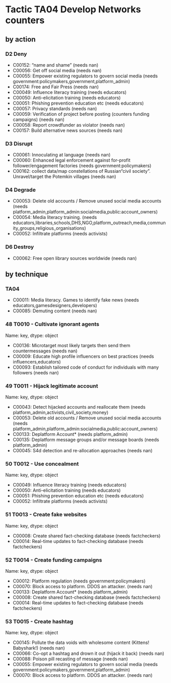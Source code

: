 # Tactic TA04 Develop Networks counters

## by action


### D2 Deny
* C00152: “name and shame” (needs nan)
* C00056: Get off social media (needs nan)
* C00055: Empower existing regulators to govern social media (needs government:policymakers,government,platform_admin)
* C00174: Free and Fair Press (needs nan)
* C00049: Influence literacy training (needs educators)
* C00050: Anti-elicitation training (needs educators)
* C00051: Phishing prevention education etc (needs educators)
* C00057: Privacy standards (needs nan)
* C00059: Verification of project before posting (counters funding campaigns) (needs nan)
* C00058: Report crowdfunder as violator (needs nan)
* C00157: Build alternative news sources (needs nan)

### D3 Disrupt
* C00061: Innoculating at language (needs nan)
* C00060: Enhanced legal enforcement against for-profit follower/engagement factories (needs government:policymakers)
* C00162: collect data/map constellations of Russian“civil society”. Unravel/target the Potemkin villages (needs nan)

### D4 Degrade
* C00053: Delete old accounts / Remove unused social media accounts (needs platform_admin,platform_admin:socialmedia,public:account_owners)
* C00054: Media literacy training.  (needs educators,libraries,schools,DHS,NGO,platform_outreach,media,community_groups,religious_organisations)
* C00052: Infiltrate platforms (needs activists)

### D6 Destroy
* C00062: Free open library sources worldwide (needs nan)

## by technique


### TA04
* C00011: Media literacy. Games to identify fake news (needs educators,gamesdesigners,developers)
* C00085: Demuting content (needs nan)

### 48    T0010 - Cultivate ignorant agents
Name: key, dtype: object
* C00136: Microtarget most likely targets then send them countermessages (needs nan)
* C00009: Educate high profile influencers on best practices (needs influencers,educators)
* C00093: Establish tailored code of conduct for individuals with many followers (needs nan)

### 49    T0011 - Hijack legitimate account
Name: key, dtype: object
* C00043: Detect hijacked accounts and reallocate them  (needs platform_admin,activists,civil_society,money)
* C00053: Delete old accounts / Remove unused social media accounts (needs platform_admin,platform_admin:socialmedia,public:account_owners)
* C00133: Deplatform Account* (needs platform_admin)
* C00135: Deplatform message groups and/or message boards (needs platform_admin)
* C00045: S4d detection and re-allocation approaches (needs nan)

### 50    T0012 - Use concealment
Name: key, dtype: object
* C00049: Influence literacy training (needs educators)
* C00050: Anti-elicitation training (needs educators)
* C00051: Phishing prevention education etc (needs educators)
* C00052: Infiltrate platforms (needs activists)

### 51    T0013 - Create fake websites
Name: key, dtype: object
* C00008: Create shared fact-checking database (needs factcheckers)
* C00014: Real-time updates to fact-checking database (needs factcheckers)

### 52    T0014 - Create funding campaigns
Name: key, dtype: object
* C00012: Platform regulation (needs government:policymakers)
* C00070: Block access to platform. DDOS an attacker. (needs nan)
* C00133: Deplatform Account* (needs platform_admin)
* C00008: Create shared fact-checking database (needs factcheckers)
* C00014: Real-time updates to fact-checking database (needs factcheckers)

### 53    T0015 - Create hashtag
Name: key, dtype: object
* C00145: Pollute the data voids with wholesome content (Kittens! Babyshark!) (needs nan)
* C00066: Co-opt a hashtag and drown it out (hijack it back) (needs nan)
* C00088: Poison pill recasting of message (needs nan)
* C00055: Empower existing regulators to govern social media (needs government:policymakers,government,platform_admin)
* C00070: Block access to platform. DDOS an attacker. (needs nan)
